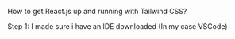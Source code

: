 How to get React.js up and running with Tailwind CSS?

Step 1: I made sure i have an IDE downloaded (In my case VSCode)
